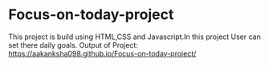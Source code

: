 # Focus-on-today-project
This project is build using HTML,CSS and Javascript.In this project User can set there daily goals.
 Output of Project: https://aakanksha098.github.io/Focus-on-today-project/
